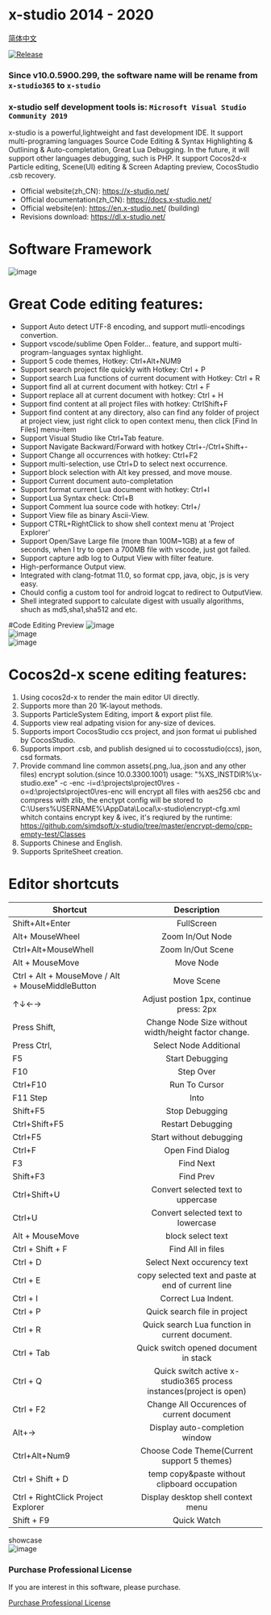 # x-studio 2014 - 2020

[简体中文](https://github.com/simdsoft/x-studio/blob/master/README_CN.md)

[![Release](https://img.shields.io/badge/x﹣studio%20Pro%2010.0.9000.12-released-blue.svg)](https://github.com/simdsoft/x-studio)

### Since v10.0.5900.299, the software name will be rename from ```x-studio365``` to ```x-studio```

### x-studio self development tools is: ```Microsoft Visual Studio Community 2019```

x-studio is a powerful,lightweight and fast development IDE. It support multi-programing languages Source Code Editing & Syntax Highlighting & Outlining & Auto-completation, Great Lua Debugging. In the future, it will support other languages debugging, such is PHP. It support Cocos2d-x Particle editing, Scene(UI) editing & Screen Adapting preview, CocosStudio .csb recovery.  
+ Official website(zh_CN): https://x-studio.net/  
+ Official documentation(zh_CN): https://docs.x-studio.net/  
+ Official website(en): https://en.x-studio.net/  (building)
+ Revisions download: https://dl.x-studio.net/  

# Software Framework
![image](https://github.com/simdsoft/x-studio/blob/master/showcase5.png)  
 
# Great Code editing features:
* Support Auto detect UTF-8 encoding, and support mutli-encodings convertion.
* Support vscode/sublime Open Folder… feature, and support multi-program-languages syntax highlight.
* Support 5 code themes, Hotkey: Ctrl+Alt+NUM9
* Support search project file quickly with Hotkey: Ctrl + P
* Support search Lua functions of current document with Hotkey: Ctrl + R
* Support find all at current document with hotkey: Ctrl + F
* Support replace all at current document with hotkey: Ctrl + H
* Support find content at all project files with hotkey: CtrlShift+F
* Support find content at any directory, also can find any folder of project at project view, just right click to open context menu, then click [Find In Files] menu-item
* Support Visual Studio like Ctrl+Tab feature.
* Support Navigate Backward/Forward with hotkey Ctrl+-/Ctrl+Shift+-
* Support Change all occurrences with hotkey: Ctrl+F2
* Support multi-selection, use Ctrl+D to select next occurrence.
* Support block selection with Alt key pressed, and move mouse.
* Support Current document auto-completation
* Support format current Lua document with hotkey: Ctrl+I
* Support Lua Syntax check: Ctrl+B
* Support Comment lua source code with hotkey: Ctrl+/
* Support View file as binary Ascii-View.
* Support CTRL+RightClick to show shell context menu at 'Project Explorer'
* Support Open/Save Large file (more than 100M~1GB) at a few of seconds, when I try to open a 700MB file with vscode, just got failed.
* Support capture adb log to Output View with filter feature.
* High-performance Output view.
* Integrated with clang-fotmat 11.0, so format cpp, java, objc, js is very easy.
* Chould config a custom tool for android logcat to redirect to OutputView.
* Shell integrated support to calculate digest with usually algorithms, shuch as md5,sha1,sha512 and etc.

#Code Editing Preview
![image](https://github.com/simdsoft/x-studio/blob/master/showcase2.png)  
![image](https://github.com/simdsoft/x-studio/blob/master/showcase3.png)  
![image](https://github.com/simdsoft/x-studio/blob/master/showcase4.png)  

# Cocos2d-x scene editing features:
1. Using cocos2d-x to render the main editor UI directly.
2. Supports more than 20 1K-layout methods.
3. Supports ParticleSystem Editing, import & export plist file.
4. Supports view real adpating vision for any-size of devices.
5. Supports import CocosStudio ccs project, and json format ui published by CocosStudio.
6. Supports import .csb, and publish designed ui to cocosstudio(ccs), json, csd formats.
7. Provide command line common assets(.png,.lua,.json and any other files) encrypt solution.(since 10.0.3300.1001)
   usage: "%XS_INSTDIR%\x-studio.exe" -c -enc -i=d:\projects\project0\res -o=d:\projects\project0\res-enc
    will encrypt all files with aes256 cbc and compress with zlib, the enctypt config will be stored to C:\Users\%USERNAME%\AppData\Local\x-studio\encrypt-cfg.xml whitch contains encrypt key & ivec, it's reqiured by the runtime: https://github.com/simdsoft/x-studio/tree/master/encrypt-demo/cpp-empty-test/Classes
8. Supports Chinese and English.
9. Supports SpriteSheet creation.


# Editor shortcuts
|Shortcut         | Description     |
| ------------- |:----------------:|
|Shift+Alt+Enter	|FullScreen|
|Alt+ MouseWheel	|Zoom In/Out Node|
|Ctrl+Alt+MouseWhell	|Zoom In/Out Scene|
|Alt + MouseMove	|Move Node|
|Ctrl + Alt + MouseMove / Alt + MouseMiddleButton	|Move Scene|
|↑↓←→	|Adjust postion 1px, continue press: 2px|
|Press Shift, |Change Node Size without width/height factor change.|
|Press Ctrl, |Select Node Additional|
|F5 |Start Debugging|
|F10	|Step Over|
|Ctrl+F10	|Run To Cursor|
|F11	Step |Into|
|Shift+F5	|Stop Debugging|
|Ctrl+Shift+F5 |Restart Debugging|
|Ctrl+F5	|Start without debugging|
|Ctrl+F	|Open Find Dialog|
|F3 |Find Next|
|Shift+F3	|Find Prev|
|Ctrl+Shift+U	|Convert selected text to uppercase |
|Ctrl+U	|Convert selected text to lowercase|
|Alt + MouseMove| block select text|
|Ctrl + Shift + F	|Find All in files|
|Ctrl + D	|Select Next occurency text|
|Ctrl + E	|copy selected text and paste at end of current line|
|Ctrl + I	|Correct Lua Indent.|
|Ctrl + P	|Quick search file in project|
|Ctrl + R	|Quick search Lua function in current document.|
|Ctrl + Tab	|Quick switch opened document in stack|
|Ctrl + Q |Quick switch active x-studio365 process instances(project is open)|
|Ctrl + F2	|Change All Occurences of current document|
|Alt+→	|Display auto-completion window|
|Ctrl+Alt+Num9	|Choose Code Theme(Current support 5 themes)|
|Ctrl + Shift + D|temp copy&paste without clipboard occupation|
|Ctrl + RightClick Project Explorer| Display desktop shell context menu|
|Shift + F9|Quick Watch|

showcase  
![image](https://github.com/simdsoft/x-studio/blob/master/showcase.png)  
### Purchase Professional License
 
 If you are interest in this software, please purchase.
 
 <a href='http://x-studio.net/buy.php?buy_type=1001&lang=437'>Purchase Professional License</a>
